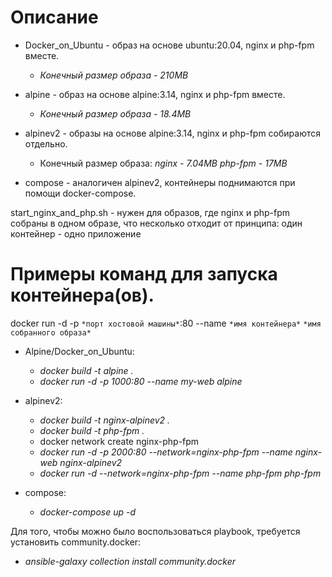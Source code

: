 # Описание
- Docker_on_Ubuntu - образ на основе ubuntu:20.04, nginx и php-fpm вместе.
  - _Конечный размер образа - 210MB_

- alpine - образ на основе alpine:3.14, nginx и php-fpm вместе.
  - _Конечный размер образа - 18.4MB_

- alpinev2 - образы на основе alpine:3.14, nginx и php-fpm собираются отдельно.
  - Конечный размер образа:
    _nginx - 7.04MB_
    _php-fpm - 17MB_

- compose - аналогичен alpinev2, контейнеры поднимаются при помощи docker-compose.

start_nginx_and_php.sh - нужен для образов, где nginx и php-fpm собраны в одном образе, что несколько отходит от принципа: один контейнер - одно приложение 


# Примеры команд для запуска контейнера(ов).

docker run -d -p `*порт хостовой машины*`:80 --name `*имя контейнера*` `*имя собранного образа*`

 - Alpine/Docker_on_Ubuntu:
   - _docker build -t alpine ._
   - _docker run -d -p 1000:80 --name my-web alpine_

 - alpinev2:
   - _docker build -t nginx-alpinev2 ._
   - _docker build -t php-fpm ._
    - docker network create nginx-php-fpm
    - _docker run -d -p 2000:80 --network=nginx-php-fpm --name nginx-web nginx-alpinev2_
    - _docker run -d --network=nginx-php-fpm --name php-fpm php-fpm_

 - compose:
   - _docker-compose up -d_

Для того, чтобы можно было воспользоваться playbook, требуется установить community.docker:
 - _ansible-galaxy collection install community.docker_
